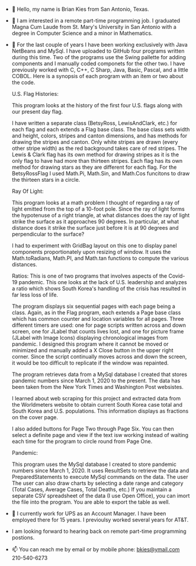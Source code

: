 - 👋 Hello, my name is Brian Kies from San Antonio, Texas.
- 👀 I am interested in a remote part-time programming job. I graduated Magna Cum Laude 
     from St. Mary's University in San Antonio with a degree in Computer Science
     and a minor in Mathematics.
- 🌱 For the last couple of years I have been working exclusively with Java NetBeans and MySql. I have uploaded to GitHub four programs written during this time. Two of the          programs use the Swing pallette for adding components and I manually coded componets for the other two. I have previously worked with C, C++, C Sharp, Java, Basic, Pascal,      and a little COBOL.
     Here is a synopsis of each program with an item or two about the code.
     
     U.S. Flag Histories:
     
     This program looks at the history of the first four U.S. flags along with our present day flag.
     
     I have written a separate class (BetsyRoss, LewisAndClark, etc.) for each flag and each extends a Flag base class. The base class sets width and height, 
     colors, stripes and canton dimensions, and has methods for drawing the stripes and canton. Only white stripes are drawn (every other stripe width) 
     as the red background takes care of red stripes. The Lewis & Clark flag has its own method for drawing stripes as it is the only flag to have had
     more than thirteen stripes. Each flag has its own method for drawing stars as they are different for each flag. For the BetsyRossFlag I used Math.Pi,
     Math.Sin, and Math.Cos funcitons to draw the thirteen stars in a circle.
     
     Ray Of Light: 
     
     This program looks at a math problem I thought of regarding a ray of light emitted from the top of a 10-foot pole. Since the ray of light forms the hypotenuse 
     of a right triangle, at what distances does the ray of light strike the surface as it approaches 90 degrees. In particular, at what distance does it strike the
     surface just before it is at 90 degrees and perpendicular to the surface?
     
     I had to experiment with GridBag layout on this one to display panel components proportionately upon resizing of window. It uses the Math.toRadians, Math.PI,
     and Math.tan functions to compute the various distances. 
     
     Ratios:
     This is one of two programs that involves aspects of the Covid-19 pandemic. This one looks at the lack of U.S. leadership and analyzes a ratio which shows
     South Korea's handling of the crisis has resulted in far less loss of life.
     
     The program displays six sequential pages with each page being a class. Again, as in the Flag program, each extends a Page base class which has common counter and 
     location variables for all pages. Three different timers are used: one for page scripts written across and down screen, one for JLabel that counts lives lost, and 
     one for picture frame (JLabel with Image Icons) displaying chronological images from pandemic. I designed this program where it cannot be moved or minimized and
     manually added a X Close button in the upper right corner. Since the script continually moves across and down the screen, it would be too difficult to replicate
     if the window was repainted. 
     
     The program retrieves data from a MySql database I created that stores pandemic numbers since March 1, 2020 to the present. The data has been taken from the
     New York Times and Washington Post websistes. 
     
     I learned about web scraping for this project and extracted data from the Worldmeters website to obtain current South Korea case total and South Korea and
     U.S. populations. This information displays as fractions on the cover page.
     
     I also added buttons for Page Two through Page Six. You can then select a definite page and view if the text isw working instead of waiting each time 
     for the program to circle round from Page One.
     
     Pandemic:
     
     This program uses the MySql database I created to store pandemic numbers since March 1, 2020. It uses ResultSets to retrieve the data and PreparedStatements to
     execute MySql commands on the data. The user The user can also draw charts by selecting a date range and category (Total Cases, Average Cases, Total Deaths, etc.) If you
     maintain a separate CSV spreadsheet of the data (I use Open Office), you can imort the file into the program. You are able to export the table as well. 
     
- 💞️ I currently work for UPS as an Account Manager. I have been employed there for 15 years. I previoulsy worked several years for AT&T. 
- I am looking forward to hearing back on remote part-time programming postions. 
- 📫 You can reach me by email or by mobile phone:  bkies@ymail.com   210-540-6273

<!---
bkies23/bkies23 is a ✨ special ✨ repository because its `README.md` (this file) appears on your GitHub profile.
You can click the Preview link to take a look at your changes.
--->
